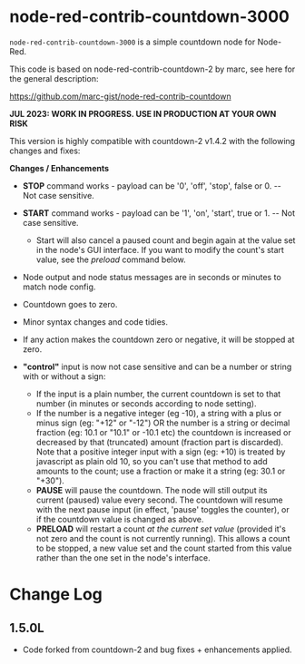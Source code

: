 # node-red-contrib-countdown-3000

`node-red-contrib-countdown-3000` is a simple countdown node for Node-Red.

This code is based on node-red-contrib-countdown-2 by marc, see here for the general description:

https://github.com/marc-gist/node-red-contrib-countdown

**JUL 2023: WORK IN PROGRESS. USE IN PRODUCTION AT YOUR OWN RISK**

This version is highly compatible with countdown-2 v1.4.2 with the following changes and fixes:

**Changes / Enhancements**

  - **STOP** command works - payload can be '0', 'off', 'stop', false or 0.
      -- Not case sensitive.
  - **START** command works - payload can be '1', 'on', 'start', true or 1.
      -- Not case sensitive.
     - Start will also cancel a paused count and begin again at the value set in
         the node's GUI interface. If you want to modify the count's start value,
         see the *preload* command below.

  - Node output and node status messages are in seconds or minutes
    to match node config.
  - Countdown goes to zero.
  - Minor syntax changes and code tidies.
  - 
    If any action makes the countdown zero or negative, it will be stopped at zero.

  - **"control"** input is now not case sensitive and can be a number or 
      string with or without a sign:
    - If the input is a plain number, the current countdown is set to 
      that number (in minutes or seconds according to node setting).
    - If the number is a negative integer (eg -10), a string with a plus or 
      minus sign (eg: "+12" or "-12") OR the number is a string or decimal fraction 
      (eg: 10.1 or "10.1" or -10.1 etc) the countdown is increased or decreased by that 
      (truncated) amount (fraction part is discarded). Note that a positive integer
      input with a sign (eg: +10) is treated by javascript as plain old 10, so you can't
      use that method to add amounts to the count; use a fraction or make it a 
      string (eg: 30.1 or "+30").
    - **PAUSE** will pause the countdown. The node will still output its current (paused) 
      value every second. The countdown will resume with the next pause input (in effect,
      'pause' toggles the counter), or if the countdown value is changed as above. 
    - **PRELOAD** will restart a count *at the current set value* (provided it's 
      not zero and the count is not currently running). This allows a count to be stopped, 
      a new value set and the count started from this value rather than the one set in 
      the node's interface. 

# Change Log

## 1.5.0L
- Code forked from countdown-2 and bug fixes + enhancements applied.
